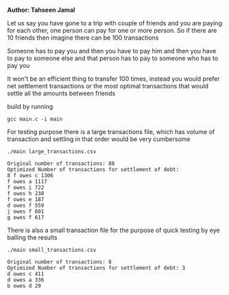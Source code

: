 
**Author: Tahseen Jamal**

Let us say you have gone to a trip with couple of friends and you are paying for each other, one person can pay for one or more person. So if there are 10 friends then imagine there can be 100 transactions

Someone has to pay you and then you have to pay him and then you have to pay to someone else and that person has to pay to someone who has to pay you

It won't be an efficient thing to transfer 100 times, instead you would prefer net settlement transactions or the most optimal transactions that would settle all the amounts between friends

build by running

    gcc main.c -i main

For testing purpose there is a large transactions file, which has volume of transaction and settling in that order would be very cumbersome

    ./main large_transactions.csv 
    
    Original number of transactions: 88 
    Optimized Number of transactions for settlement of debt: 
    8 f owes c 1306 
    f owes a 1117 
    f owes i 722 
    f owes h 238 
    f owes e 187 
    d owes f 559 
    j owes f 601 
    g owes f 617

There is also a small transaction file for the purpose of quick testing by eye balling the results

    ./main small_transactions.csv
    
    Original number of transactions: 8 
    Optimized Number of transactions for settlement of debt: 3 
    d owes c 411 
    d owes a 336 
    b owes d 29

